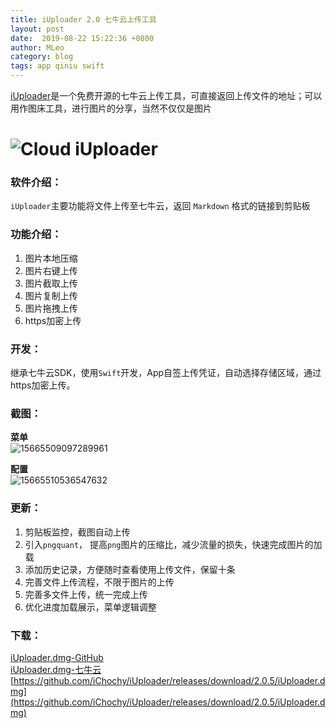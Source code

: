 ```yaml
---
title: iUploader 2.0 七牛云上传工具
layout: post
date:  2019-08-22 15:22:36 +0800
author: MLeo
category: blog
tags: app qiniu swift
---
```


[iUploader](https://www.ichochy.com/)是一个免费开源的七牛云上传工具，可直接返回上传文件的地址；可以用作图床工具，进行图片的分享，当然不仅仅是图片

# ![Cloud](https://images.ichochy.com/Cloud.png)  iUploader

### 软件介绍：  
`iUploader`主要功能将文件上传至七牛云，返回 `Markdown` 格式的链接到剪贴板  


### 功能介绍：  
1. 图片本地压缩
2. 图片右键上传
3. 图片截取上传
4. 图片复制上传
5. 图片拖拽上传
6. https加密上传

### 开发：  
继承七牛云SDK，使用`Swift`开发，App自签上传凭证，自动选择存储区域，通过https加密上传。  

### 截图：  
**菜单**  
![15665509097289961](https://images.ichochy.com/15665509097289961.png)  

**配置**  
![15665510536547632](https://images.ichochy.com/15665510536547632.png)  


### 更新：  
1. 剪贴板监控，截图自动上传
2. 引入`pngquant`， 提高`png`图片的压缩比，减少流量的损失，快速完成图片的加载
3. 添加历史记录，方便随时查看使用上传文件，保留十条
4. 完善文件上传流程，不限于图片的上传
5. 完善多文件上传，统一完成上传
6. 优化进度加载展示，菜单逻辑调整

### 下载：  
[iUploader.dmg-GitHub](https://github.com/iChochy/iUploader/releases/download/2.0.5/iUploader.dmg)   
[iUploader.dmg-七牛云](http://files.ichochy.com/iUploader.dmg)   
[https://github.com/iChochy/iUploader/releases/download/2.0.5/iUploader.dmg](https://github.com/iChochy/iUploader/releases/download/2.0.5/iUploader.dmg)